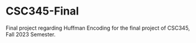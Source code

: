 # CSC345-Final
Final project regarding Huffman Encoding for the final project of CSC345, Fall 2023 Semester. 

